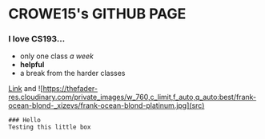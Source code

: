 # CROWE15's GITHUB PAGE

### I love CS193...
- only one class _a week_
- **helpful**
- a break from the harder classes






[Link](url) and ![https://thefader-res.cloudinary.com/private_images/w_760,c_limit,f_auto,q_auto:best/frank-ocean-blond-_xizevs/frank-ocean-blond-platinum.jpg](src)
```
### Hello
Testing this little box

```
